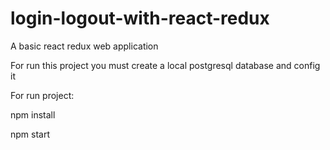 # login-logout-with-react-redux
A basic react redux web application


For run this project you must create a local postgresql database and config it

For run project:

 npm install

 npm start
